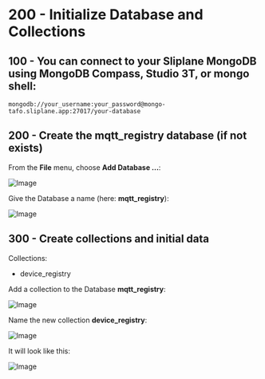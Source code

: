 # 200 - Initialize Database and Collections

## 100 - You can connect to your Sliplane MongoDB using MongoDB Compass, Studio 3T, or mongo shell:

```
mongodb://your_username:your_password@mongo-tafo.sliplane.app:27017/your-database
```

## 200 - Create the mqtt_registry database (if not exists)

From the **File** menu, choose **Add Database ...**:

![Image](https://github.com/user-attachments/assets/7a1e8392-a144-447c-8b2d-7e94b685a2d2)

Give the Database a name (here: **mqtt_registry**):

![Image](https://github.com/user-attachments/assets/cd2997de-4278-455b-90b8-d738954f0c70)


## 300 - Create collections and initial data

Collections:

- device_registry

Add a collection to the Database **mqtt_registry**:

![Image](https://github.com/user-attachments/assets/cbac1f7e-e2d4-46d9-85a1-602aad98ecf6)

Name the new collection **device_registry**:

![Image](https://github.com/user-attachments/assets/006f5334-3e5c-442f-b4c5-1420a0fdd893)

It will look like this:

![Image](https://github.com/user-attachments/assets/38acc6f4-f23a-45b3-995f-a4837882f4a9)
